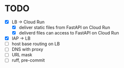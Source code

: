 # TODO

- [x] LB -> Cloud Run
  - [x] deliver static files from FastAPI on Cloud Run
  - [x] deliverd files can access to FastAPI on Cloud Run
- [x] IAP -> LB
- [ ] host base routing on LB
- [ ] DNS with proxy
- [ ] URL mask
- [ ] ruff, pre-commit
